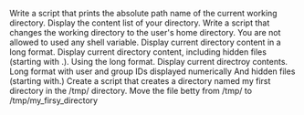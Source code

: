 Write a script that prints the absolute path name of the current working directory.
Display the content list of your directory.
Write a script that changes the working directory to the user's home directory.
	You are not allowed to used any shell variable.
Display current directory content in a long format.
Display current directory content, including hidden files (starting with .). Using the long format.
Display current directroy contents.
	Long format
	with user and group IDs displayed numerically
	And hidden files (starting with.) 
Create a script that creates a directory named my first directory in the /tmp/ directory.
Move the file betty from /tmp/ to /tmp/my_firsy_directory
